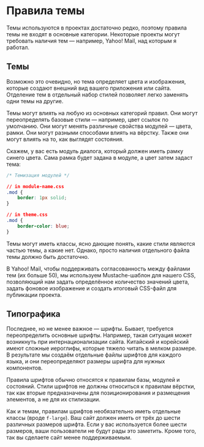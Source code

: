 # Правила темы
Темы используются в проектах достаточно редко, поэтому правила темы не входят в основные категории. Некоторые проекты могут требовать наличия тем — например, Yahoo! Mail, над которым я работал.

## Темы
Возможно это очевидно, но тема определяет цвета и изображения, которые создают внешний вид вашего приложения или сайта. Отделение тем в отдельный набор стилей позволяет легко заменять одни темы на другие.

Темы могут влиять на любую из основных категорий правил. Они могут переопределять базовые стили — например, цвет ссылок по умолчанию. Они могут менять различные свойства модулей — цвета, рамки. Они могут разными способами влиять на вёрстку. Также они могут влиять на то, как выглядят состояния.

Скажем, у вас есть модуль диалога, который должен иметь рамку синего цвета. Сама рамка будет задана в модуле, а цвет затем задаст тема:

```css
/* Темизация модулей */

// in module-name.css
.mod {
    border: 1px solid;
}

// in theme.css
.mod {
    border-color: blue;
}
```

Темы могут иметь классы, ясно дающие понять, какие стили являются частью темы, а какие нет. Однако, просто наличия отдельного файла темы должно быть достаточно.

В Yahoo! Mail, чтобы поддерживать согласованность между файлами тем (их больше 50), мы используем Mustache-шаблон для нашего CSS, позволяющий нам задать определённое количество значений цвета, задать фоновое изображение и создать итоговый CSS-файл для публикации проекта.

## Типографика
Последнее, но не менее важное — шрифты. Бывает, требуется переопределить основные шрифты. Например, такая ситуация может возникнуть при интернационализации сайта. Китайский и корейский имеют сложные иероглифы, которые тяжело читать в мелком размере. В результате мы создаём отдельные файлы шрифтов для каждого языка, и они переопределяют размеры шрифта для нужных компонентов.

Правила шрифтов обычно относятся к правилам базы, модулей и состояний. Стили шрифтов не должны относиться к правилам вёрстки, так как вторые предназначены для позиционирования и размещения элементов, а не для их стилизации.

Как и темам, правилам шрифтов необязательно иметь отдельные классы (вроде `f-large`). Ваш сайт должен иметь от трёх до шести различных размеров шрифта. Если у вас используется более шести размеров, ваши пользователи не будут рады это заметить. Кроме того, так вы сделаете сайт менее поддерживаемым.